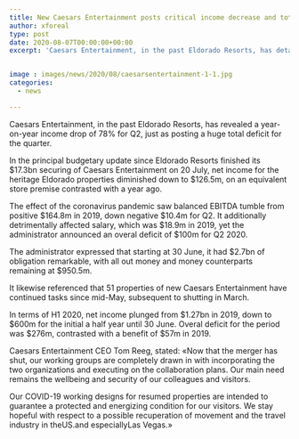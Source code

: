 ```yaml
---
title: New Caesars Entertainment posts critical income decrease and total deficit for Q2
author: xforeal 
type: post
date: 2020-08-07T00:00:00+00:00
excerpt: 'Caesars Entertainment, in the past Eldorado Resorts, has detailed a year-on-year income drop of 78&amp;percnt; for Q2, just as posting a critical overal deficit for the quarter '


image : images/news/2020/08/caesarsentertainment-1-1.jpg
categories:
  - news

---
```

Caesars Entertainment, in the past Eldorado Resorts, has revealed a year-on-year income drop of 78&percnt; for Q2, just as posting a huge total deficit for the quarter. 

In the principal budgetary update since Eldorado Resorts finished its $17.3bn securing of Caesars Entertainment on 20 July, net income for the heritage Eldorado properties diminished down to $126.5m, on an equivalent store premise contrasted with a year ago. 

The effect of the coronavirus pandemic saw balanced EBITDA tumble from positive $164.8m in 2019, down negative $10.4m for Q2. It additionally detrimentally affected salary, which was $18.9m in 2019, yet the administrator announced an overal deficit of $100m for Q2 2020. 

The administrator expressed that starting at 30 June, it had $2.7bn of obligation remarkable, with all out money and money counterparts remaining at $950.5m. 

It likewise referenced that 51 properties of new Caesars Entertainment have continued tasks since mid-May, subsequent to shutting in March. 

In terms of H1 2020, net income plunged from $1.27bn in 2019, down to $600m for the initial a half year until 30 June. Overal deficit for the period was $276m, contrasted with a benefit of $57m in 2019. 

Caesars Entertainment CEO Tom Reeg, stated: &#171;Now that the merger has shut, our working groups are completely drawn in with incorporating the two organizations and executing on the collaboration plans. Our main need remains the wellbeing and security of our colleagues and visitors. 

Our COVID-19 working designs for resumed properties are intended to guarantee a protected and energizing condition for our visitors. We stay hopeful with respect to a possible recuperation of movement and the travel industry in theUS.and especiallyLas Vegas.&#187;